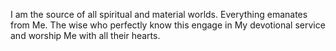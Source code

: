 I am the source of all spiritual and material worlds. Everything emanates from Me. The wise who perfectly know this engage in My devotional service and worship Me with all their hearts.